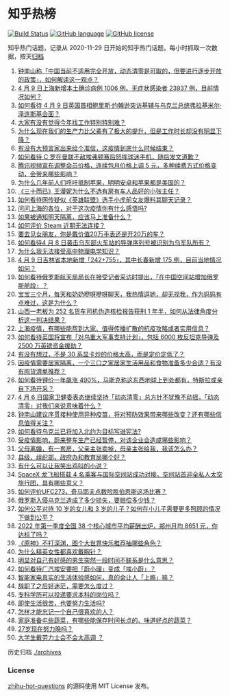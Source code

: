 # 知乎热榜
[![Build Status](https://github.com/ToWeLong/zhihu-hot-questions/workflows/CI/badge.svg)](https://github.com/ToWeLong/zhihu-hot-questions/actions)
[![GitHub language](https://img.shields.io/badge/language-golang-orange.svg)](https://golang.org/)
[![GitHub license](https://img.shields.io/github/license/ToWeLong/zhihu-hot-questions)](https://github.com/ToWeLong/zhihu-hot-questions/blob/main/LICENSE)

知乎热门话题，记录从 2020-11-29 日开始的知乎热门话题。每小时抓取一次数据，按天[归档](./archives)

<!-- BEGIN -->

1. [钟南山称「中国当前不适用完全开放，动态清零是可取的，但要进行逐步开放的政策」，如何解读这一观点？](https://www.zhihu.com/question/526914847)
1. [4 月 9 日上海新增本土确诊病例 1006 例、无症状感染者 23937 例，目前情况如何？](https://www.zhihu.com/question/527037699)
1. [如何看待 4 月 9 日英国首相鲍里斯·约翰逊突访基辅与乌克兰总统弗拉基米尔·泽连斯基会面？](https://www.zhihu.com/question/526984409)
1. [大家有没有觉得今年找工作特别特别难？](https://www.zhihu.com/question/520706669)
1. [为什么现在我们的生产力比父辈有了极大的提升，但是工作时长却没有明显下降？](https://www.zhihu.com/question/519738515)
1. [有没有大预言家出来给个准信，这疫情到底什么时候结束？](https://www.zhihu.com/question/524865043)
1. [如何看待 C 罗在曼联不敌埃弗顿赛后怒摔球迷手机，随后发文道歉？](https://www.zhihu.com/question/526991241)
1. [腾讯视频宣布调整会员价格，连续包月价格上调 5 元，多种续费方式价格变动，会带来哪些影响？](https://www.zhihu.com/question/526941511)
1. [为什么几年前人们呼吁抵制苹果，明明安卓和苹果都是美国的？](https://www.zhihu.com/question/526601359)
1. [《三十而已》王漫妮为什么不选有房有车人品好的小张主任？](https://www.zhihu.com/question/499782129)
1. [如何看待网传疑似《英雄联盟》选手小虎前女友爆料其聊天记录？](https://www.zhihu.com/question/526924339)
1. [问问上海的各位，对于这次疫情你有什么感悟吗?](https://www.zhihu.com/question/526344471)
1. [如果被通知明天隔离，应该马上准备什么？](https://www.zhihu.com/question/526125037)
1. [如何评价 Steam 近期无法连接？](https://www.zhihu.com/question/525590687)
1. [要去见女朋友，你是戴价值20万手表还是开20万的车？](https://www.zhihu.com/question/461112835)
1. [如何看待4 月 8 日袭击乌东部火车站的导弹序列号被识别为乌军队所有？](https://www.zhihu.com/question/527014531)
1. [为什么我无法接受高中物理电学知识？](https://www.zhihu.com/question/526813134)
1. [4 月 9 日吉林省本地新增「242+755」，其中长春新增 175 例，目前当地情况如何？](https://www.zhihu.com/question/527042492)
1. [如何看待俄罗斯航天局局长在接受记者采访时提出，「在中国空间站增加俄罗斯舱段」？](https://www.zhihu.com/question/525901610)
1. [宝宝三个月，每天和奶奶咿呀咿呀聊天，我热情逗她，却无视我，作为妈妈有点难过，这是为什么？](https://www.zhihu.com/question/524655046)
1. [山西一老板为 252 名货车司机伪造核检报告获刑 1 年半，如何从法律角度分析这一判决结果？](https://www.zhihu.com/question/526974046)
1. [上海疫情，有哪些能帮到大家、值得传播扩散的抗疫攻略或者实用信息？](https://www.zhihu.com/question/526856472)
1. [如何看待英国将宣布「对乌重大军事支持计划」，包括 6000 枚反坦克导弹及 2500 万英镑资金援助？](https://www.zhihu.com/question/523799431)
1. [有没有想过，不是 30 系显卡炒的价格太高，而是定价定低了？](https://www.zhihu.com/question/515838194)
1. [因疫情需要居家隔离，一个三口之家居家生活用品和食物准备多少合适？有没有囤货清单推荐？](https://www.zhihu.com/question/526917754)
1. [如何看待锂价一年飙涨 490%，马斯克称这东西地球上到处都有，特斯拉或亲自下场开采？](https://www.zhihu.com/question/526927133)
1. [4 月 6 日国家卫健委表态继续坚持「动态清零」总方针不犹豫不动摇，「动态清零」对我们来说意味着什么？](https://www.zhihu.com/question/526406235)
1. [钟南山建议序贯接种使用异种疫苗，将对预防效果带来哪些改变？还有哪些信息值得关注？](https://www.zhihu.com/question/526766195)
1. [如何看待乌克兰已将加入北约为目标写进宪法?](https://www.zhihu.com/question/526740937)
1. [受疫情影响，蔚来整车生产已经暂停，对该企业会造成哪些影响？](https://www.zhihu.com/question/526939813)
1. [父母离婚，有一套房，父亲主张卖掉，母亲主张给我，我该怎么办？](https://www.zhihu.com/question/526358990)
1. [县级，组织部，政府办和教育局哪个好？](https://www.zhihu.com/question/524314745)
1. [有什么可以让我笑出鸡叫的小说？](https://www.zhihu.com/question/310524420)
1. [SpaceX 龙飞船搭载 4 名乘客与国际空间站成功对接，空间站首迎全私人太空旅行团，具有哪些意义？](https://www.zhihu.com/question/526973658)
1. [如何评价UFC273，奇马耶夫点数险胜伯恩斯这场比赛？](https://www.zhihu.com/question/527066505)
1. [俄罗斯入侵乌克兰造成了多少损失，要赔偿多少钱？](https://www.zhihu.com/question/527056088)
1. [如何公平对待 10 岁的女儿和 3 岁的儿子？如何在小儿子需要更多照顾的情况下做到公平？](https://www.zhihu.com/question/524976027)
1. [2022 年第一季度全国 38 个核心城市平均薪酬出炉，郑州月均 8651 元，你达标了吗？](https://www.zhihu.com/question/526774651)
1. [《原神》不打深渊，图个大世界快乐推荐抽哪些角色？](https://www.zhihu.com/question/527044486)
1. [为什么精英女性都喜欢戴胸针？](https://www.zhihu.com/question/525423965)
1. [明显对自己有好感的男生突然一段时间不联系是什么意思？](https://www.zhihu.com/question/505626630)
1. [如何看待广汽埃安要把「蔚小理」变成「埃小蔚」？](https://www.zhihu.com/question/526353025)
1. [智能家电真实的生活体验感如何，真的会让人「上瘾」嘛？](https://www.zhihu.com/question/526860134)
1. [辞职了之后好迷茫，需要怎么度过？](https://www.zhihu.com/question/525972923)
1. [专科学历可以投递要求本科的岗位吗？](https://www.zhihu.com/question/526616941)
1. [即使生活很苦，也要努力生活吗?](https://www.zhihu.com/question/526808796)
1. [怎样才能忘记一个自己很喜欢的人？](https://www.zhihu.com/question/526271004)
1. [家庭准备屯些蔬菜，有哪些能保存时间长点的、味道好点的蔬菜？](https://www.zhihu.com/question/496217447)
1. [27岁现在努力晚吗？](https://www.zhihu.com/question/519446229)
1. [大学生戴劳力士会不会太高调 ？](https://www.zhihu.com/question/518463144)

<!-- END -->

历史归档 [./archives](./archives)


### License
[zhihu-hot-questions](https://github.com/towelong/zhihu-hot-questions) 的源码使用 MIT License 发布。